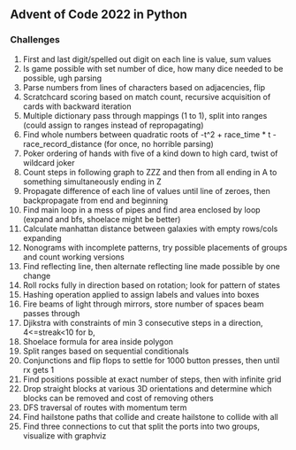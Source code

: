## Advent of Code 2022 in Python

### Challenges
1. First and last digit/spelled out digit on each line is value, sum values
2. Is game possible with set number of dice, how many dice needed to be possible, ugh parsing
3. Parse numbers from lines of characters based on adjacencies, flip
4. Scratchcard scoring based on match count, recursive acquisition of cards with backward iteration
5. Multiple dictionary pass through mappings (1 to 1), split into ranges (could assign to ranges instead of repropagating)
6. Find whole numbers between quadratic roots of -t^2 + race_time * t - race_record_distance (for once, no horrible parsing)
7. Poker ordering of hands with five of a kind down to high card, twist of wildcard joker
8. Count steps in following graph to ZZZ and then from all ending in A to something simultaneously ending in Z
9. Propagate difference of each line of values until line of zeroes, then backpropagate from end and beginning
10. Find main loop in a mess of pipes and find area enclosed by loop (expand and bfs, shoelace might be better)
11. Calculate manhattan distance between galaxies with empty rows/cols expanding
12. Nonograms with incomplete patterns, try possible placements of groups and count working versions
13. Find reflecting line, then alternate reflecting line made possible by one change
14. Roll rocks fully in direction based on rotation; look for pattern of states
15. Hashing operation applied to assign labels and values into boxes
16. Fire beams of light through mirrors, store number of spaces beam passes through
17. Djikstra with constraints of min 3 consecutive steps in a direction, 4<=streak<10 for b,
18. Shoelace formula for area inside polygon
19. Split ranges based on sequential conditionals
20. Conjunctions and flip flops to settle for 1000 button presses, then until rx gets 1
21. Find positions possible at exact number of steps, then with infinite grid
22. Drop straight blocks at various 3D orientations and determine which blocks can be removed and cost of removing others
23. DFS traversal of routes with momentum term
24. Find hailstone paths that collide and create hailstone to collide with all
25. Find three connections to cut that split the ports into two groups, visualize with graphviz
